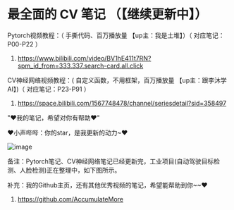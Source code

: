 # 最全面的 CV 笔记 （【继续更新中】）

Pytorch视频教程：（ 手撕代码、百万播放量 【up主：我是土堆】）（ 对应笔记：P00-P22 ）

1. https://www.bilibili.com/video/BV1hE411t7RN?spm_id_from=333.337.search-card.all.click

CV神经网络视频教程：( 自定义函数，不用框架，百万播放量 【up主：跟李沐学AI】)（ 对应笔记：P23-P91 ）

1. https://space.bilibili.com/1567748478/channel/seriesdetail?sid=358497

"♥我的笔记，希望对你有帮助♥"

♥小声哔哔：你的star，是我更新的动力~♥

![image](https://user-images.githubusercontent.com/60348867/183287904-f6e274e2-59bd-42c9-9b56-7de6d7776538.png)

备注：Pytorch笔记、CV神经网络笔记已经更新完，工业项目(自动驾驶目标检测、人脸检测)正在整理中，如下图所示。

补充：我的Github主页，还有其他优秀视频的笔记，希望能帮助到你~~♥

1. https://github.com/AccumulateMore
